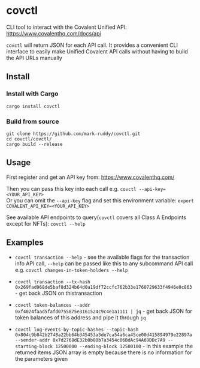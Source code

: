 # covctl
CLI tool to interact with the Covalent Unified API: https://www.covalenthq.com/docs/api  

`covctl` will return JSON for each API call. It provides a convenient CLI interface to easily make Unified Covalent API calls without having to build the API URLs manually

## Install
### Install with Cargo
```
cargo install covctl
```

### Build from source
```
git clone https://github.com/mark-ruddy/covctl.git
cd covctl/covctl/
cargo build --release
```

## Usage
First register and get an API key from: https://www.covalenthq.com/  

Then you can pass this key into each call e.g. `covctl --api-key=<YOUR_API_KEY>`  
Or you can omit the `--api-key` flag and set this environment variable: `export COVALENT_API_KEY=<YOUR_API_KEY>`  

See available API endpoints to query(`covctl` covers all Class A Endpoints except for NFTs): `covctl --help`  

## Examples

- `covctl transaction --help` - see the available flags for the transaction info API call, `--help` can be passed like this to any subcommand API call e.g. `covctl changes-in-token-holders --help`

- `covctl transaction --tx-hash 0x269fad968de5baf8d324b64d0a19df72ccfc762b33e1760729633f4946e0c863` - get back JSON on thistransaction

- `covctl token-balances --addr 0xf4024faad5fafd0755875e3161524c9c4e1a1111 | jq` - get back JSON for token balances of this address and pipe it through `jq`

- `covctl log-events-by-topic-hashes --topic-hash 0x804c9b842b2748a22bb64b345453a3de7ca54a6ca45ce00d415894979e22897a --sender-addr 0x7d2768dE32b0b80b7a3454c06BdAc94A69DDc7A9 --starting-block 12500000 --ending-block 12500100` - in this example the returned items JSON array is empty because there is no information for the parameters given
